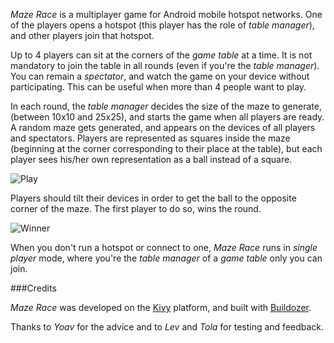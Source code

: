 
*Maze Race* is a multiplayer game for Android mobile hotspot networks.
One of the players opens a hotspot (this player has the role of *table manager*),
and other players join that hotspot.

Up to 4 players can sit at the corners of the *game table* at a time.
It is not mandatory to join the table in all rounds (even if you're the
*table manager*). You can remain a *spectator*, and watch the game
on your device without participating. This can be useful when more than
4 people want to play.

In each round, the *table manager* decides the size of the maze to generate,
(between 10x10 and 25x25), and starts the game when all players are ready.
A random maze gets generated, and appears on the devices of all players and
spectators. Players are represented as squares inside the maze (beginning
at the corner corresponding to their place at the table), but each player
sees his/her own representation as a ball instead of a square.

![Play](https://lut.im/kuMJfGJ11A/RGOXtPfrNFZdNmJb.png)

Players should tilt their devices in order to get the ball to the opposite
corner of the maze. The first player to do so, wins the round.

![Winner](https://lut.im/RUMf68s0Fa/Tamj2sCQkleRkRWZ.png)

When you don't run a hotspot or connect to one, *Maze Race* runs in *single player* mode,
where you're the *table manager* of a *game table* only you can join.

###Credits

*Maze Race* was developed on the [Kivy](https://kivy.org/) platform, and built with
[Buildozer](http://buildozer.readthedocs.org/).

Thanks to *Yoav* for the advice and to *Lev* and *Tola* for testing and feedback.
